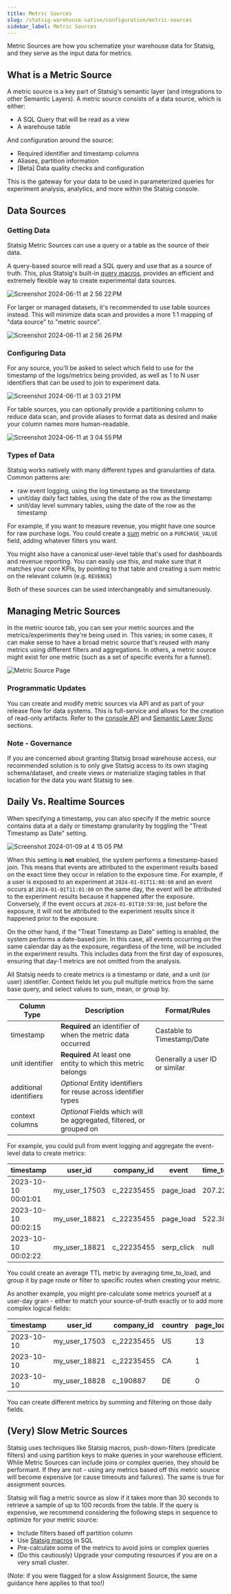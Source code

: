```yaml
---
title: Metric Sources
slug: /statsig-warehouse-native/configuration/metric-sources
sidebar_label: Metric Sources
---
```


Metric Sources are how you schematize your warehouse data for Statsig, and they serve as the input data for metrics.

## What is a Metric Source

A metric source is a key part of Statsig's semantic layer (and integrations to other Semantic Layers). A metric source consists of a data source, which is either:

- A SQL Query that will be read as a view
- A warehouse table

And configuration around the source:

- Required identifier and timestamp columns
- Aliases, partition information
- [Beta] Data quality checks and configuration

This is the gateway for your data to be used in parameterized queries for experiment analysis, analytics, and more within the Statsig console.

## Data Sources

### Getting Data

Statsig Metric Sources can use a query or a table as the source of their data.

A query-based source will read a SQL query and use that as a source of truth. This, plus Statsig's built-in [query macros](/statsig-warehouse-native/configuration/query-tools), provides an efficient and extremely flexible way to create experimental data sources.

![Screenshot 2024-06-11 at 2 56 22 PM](https://github.com/statsig-io/docs/assets/102695539/2cec3d01-f852-4007-aa3b-de276418593b)

For larger or managed datasets, it's recommended to use table sources instead. This will minimize data scan and provides a more 1:1 mapping of "data source" to "metric source".

![Screenshot 2024-06-11 at 2 56 26 PM](https://github.com/statsig-io/docs/assets/102695539/04cb0209-580c-4603-a5db-45a08f00f90b)

### Configuring Data

For any source, you'll be asked to select which field to use for the timestamp of the logs/metrics being provided, as well as 1 to N user identifiers that can be used to join to experiment data.

![Screenshot 2024-06-11 at 3 03 21 PM](https://github.com/statsig-io/docs/assets/102695539/9a972d93-3500-4947-89e7-c144b877887f)

For table sources, you can optionally provide a partitioning column to reduce data scan, and provide aliases to format data as desired and make your column names more human-readable.

![Screenshot 2024-06-11 at 3 04 55 PM](https://github.com/statsig-io/docs/assets/102695539/4b388fac-1124-4606-88f6-a0615bd32b18)

### Types of Data

Statsig works natively with many different types and granularities of data. Common patterns are:

- raw event logging, using the log timestamp as the timestamp
- unit/day daily fact tables, using the date of the row as the timestamp
- unit/day level summary tables, using the date of the row as the timestamp

For example, if you want to measure revenue, you might have one source for raw purchase logs. You could create a [sum](/statsig-warehouse-native/metrics/sum) metric on a `PURCHASE_VALUE` field, adding whatever filters you want.

You might also have a canonical user-level table that's used for dashboards and revenue reporting. You can easily use this, and make sure that it matches your core KPIs, by pointing to that table and creating a sum metric on the relevant column (e.g. `REVENUE`)

Both of these sources can be used interchangeably and simultaneously.

## Managing Metric Sources

In the metric source tab, you can see your metric sources and the metrics/experiments they're being used in. This varies; in some cases, it can make sense to have a broad metric source that's reused with many metrics using different filters and aggregations. In others, a metric source might exist for one metric (such as a set of specific events for a funnel).

![Metric Source Page](https://user-images.githubusercontent.com/102695539/264087800-18970974-b639-4d73-8977-e54de752ae0a.png)

### Programmatic Updates

You can create and modify metric sources via API and as part of your release flow for data systems. This is full-service and allows for the creation of read-only artifacts. Refer to the [console API](/statsig-warehouse-native/configuration/console-api) and [Semantic Layer Sync](/statsig-warehouse-native/configuration/semantic-layer-sync) sections.

### Note - Governance

If you are concerned about granting Statsig broad warehouse access, our recommended solution is to only give Statsig access
to its own staging schema/dataset, and create views or materialize staging tables in that location for the data you want
Statsig to see.

## Daily Vs. Realtime Sources

When specifying a timestamp, you can also specify if the metric source contains data at a daily or timestamp granularity by toggling the "Treat Timestamp as Date" setting.

![Screenshot 2024-01-09 at 4 15 05 PM](https://github.com/statsig-io/docs/assets/102695539/f0edfdaf-9531-4583-b440-d05f0f3c3618)

When this setting is **not** enabled, the system performs a timestamp-based join. This means that events are attributed to the experiment results based on the exact time they occur in relation to the exposure time. For example, if a user is exposed to an experiment at `2024-01-01T11:00:00` and an event occurs at `2024-01-01T11:01:00` on the same day, the event will be attributed to the experiment results because it happened after the exposure. Conversely, if the event occurs at `2024-01-01T10:59:00`, just before the exposure, it will not be attributed to the experiment results since it happened prior to the exposure.

On the other hand, if the "Treat Timestamp as Date" setting is enabled, the system performs a date-based join. In this case, all events occurring on the same calendar day as the exposure, regardless of the time, will be included in the experiment results. This includes data from the first day of exposures, ensuring that day-1 metrics are not omitted from the analysis.




All Statsig needs to create metrics is a timestamp or date, and a unit (or user) identifier. Context fields let you pull multiple metrics from
the same base query, and select values to sum, mean, or group by.

| Column Type            | Description                                                         | Format/Rules                   |
| ---------------------- | ------------------------------------------------------------------- | ------------------------------ |
| timestamp              | **Required** an identifier of when the metric data occurred         | Castable to Timestamp/Date     |
| unit identifier        | **Required** At least one entity to which this metric belongs       | Generally a user ID or similar |
| additional identifiers | _Optional_ Entity identifiers for reuse across identifier types     |                                |
| context columns        | _Optional_ Fields which will be aggregated, filtered, or grouped on |                                |

For example, you could pull from event logging and aggregate the event-level data to create metrics:

| timestamp           | user_id       | company_id | event      | time_to_load | page_route |
| ------------------- | ------------- | ---------- | ---------- | ------------ | ---------- |
| 2023-10-10 00:01:01 | my_user_17503 | c_22235455 | page_load  | 207.22       | /          |
| 2023-10-10 00:02:15 | my_user_18821 | c_22235455 | page_load  | 522.38       | /search    |
| 2023-10-10 00:02:22 | my_user_18821 | c_22235455 | serp_click | null         | /search    |

You could create an average TTL metric by averaging time_to_load, and group it by page route or filter to specific routes when creating your metric.

As another example, you might pre-calculate some metrics yourself at a user-day grain - either to match your source-of-truth exactly or to add more complex logical fields:

| timestamp  | user_id       | company_id | country | page_loads | satisfaction_score | revenue_usd | net_revenue_usd |
| ---------- | ------------- | ---------- | ------- | ---------- | ------------------ | ----------- | --------------- |
| 2023-10-10 | my_user_17503 | c_22235455 | US      | 13         | 9                  | 130.21      | 112.33          |
| 2023-10-10 | my_user_18821 | c_22235455 | CA      | 1          | 2                  | 0           | 0               |
| 2023-10-10 | my_user_18828 | c_190887   | DE      | 0          | null               | 22.1        | 0               |

You can create different metrics by summing and filtering on those daily fields.


## (Very) Slow Metric Sources 
Statsig uses techniques like Statsig macros, push-down-filters (predicate filters) and using partition keys to make queries in your warehouse efficient. While Metric Sources can include joins or complex queries, they should be performant. If they are not - using any metrics based off this metric source will become expensive (or cause timeouts and failures). The same is true for assignment sources.

Statsig will flag a metric source as slow if it takes more than 30 seconds to retrieve a sample of up to 100 records from the table. If the query is expensive, we recommend considering the following steps in sequence to optimize for your metric source:
- Include filters based off partition column
- Use [Statsig macros](https://docs.statsig.com/statsig-warehouse-native/guides/best-practices#use-statsigs-macros) in SQL
- Pre-calculate some of the metrics to avoid joins or complex queries
- (Do this cautiously) Upgrade your computing resources if you are on a very small cluster.

(Note: if you were flagged for a slow Assignment Source, the same guidance here applies to that too!)
